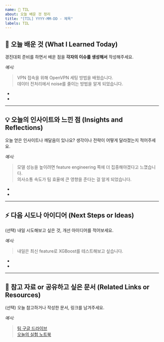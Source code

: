 ```yaml
---
name: 📝 TIL
about: 오늘 배운 것 정리
title: "[TIL] YYYY-MM-DD - 제목"
labels: TIL
---
```


## 📌 오늘 배운 것 (What I Learned Today)
경진대회 준비를 하면서 배운 점을 **각자의 이슈를 생성해서** 작성해주세요.

_예시:_  
> VPN 접속을 위해 OpenVPN 세팅 방법을 배웠습니다.  
> 데이터 전처리에서 noise를 줄이는 방법을 알게 되었습니다.

-
-


---

## 💡 오늘의 인사이트와 느낀 점 (Insights and Reflections)
오늘 얻은 인사이트나 깨달음이 있나요?  생각이나 전략이 어떻게 달라졌는지 적어주세요.

_예시:_  
> 모델 성능을 높이려면 feature engineering 쪽에 더 집중해야겠다고 느꼈습니다.  
> 의사소통 속도가 팀 효율에 큰 영향을 준다는 걸 알게 되었습니다.

-
-


---

## ⚡ 다음 시도나 아이디어 (Next Steps or Ideas)
(선택) 내일 시도해보고 싶은 것, 개선 아이디어를 적어보세요.

_예시:_  
> 내일은 최신 feature로 XGBoost를 테스트해보고 싶습니다.  

-
-

---

## 🔗 참고 자료 or 공유하고 싶은 문서 (Related Links or Resources)
(선택) 오늘 참고하거나 작성한 문서, 링크를 남겨주세요.

_예시:_  
> [팀 구글 드라이브](https://example.com)  
> [오늘의 실험 노트북](https://example.com)
